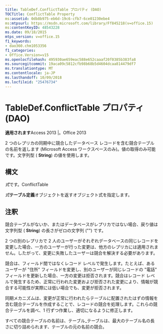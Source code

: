 ```yaml
---
title: TableDef.ConflictTable プロパティ (DAO)
TOCTitle: ConflictTable Property
ms:assetid: 0db8b975-eb6d-19c6-cfb7-6ce01230ebe4
ms:mtpsurl: https://msdn.microsoft.com/library/Ff845218(v=office.15)
ms:contentKeyID: 48543228
ms.date: 09/18/2015
mtps_version: v=office.15
f1_keywords:
- dao360.chm1053356
f1_categories:
- Office.Version=v15
ms.openlocfilehash: 495930ae659eac588e652caaaf20f0385b383fa8
ms.sourcegitcommit: 19aca09c5812cfb98b68b5d4604dcaa814479df7
ms.translationtype: MT
ms.contentlocale: ja-JP
ms.lasthandoff: 10/09/2018
ms.locfileid: "25476734"
---
```

# <a name="tabledefconflicttable-property-dao"></a>TableDef.ConflictTable プロパティ (DAO)


**適用されます**Access 2013 |。Office 2013

2 つのレプリカの同期中に競合したデータベース レコードを含む競合テーブルの名前を返します (Microsoft Access ワークスペースのみ)。値の取得のみ可能です。文字列型 ( **String**) の値を使用します。

## <a name="syntax"></a>構文

*式*です。ConflictTable

*式***テーブル定義**オブジェクトを返すオブジェクト式を指定します。

## <a name="remarks"></a>注釈

競合テーブルがないか、またはデータベースがレプリカではない場合、戻り値は文字列型 ( **String**) の長さがゼロの文字列 ("") です。

2 つの別のレプリカで 2 人のユーザーがそれぞれデータベースの同じレコードを変更した場合、一方のユーザーが行った変更は、他方のレプリカには適用されません。したがって、変更に失敗したユーザーは競合を解決する必要があります。

競合は、フィールド間ではなくレコード レベルで発生します。たとえば、あるユーザーが "住所" フィールドを変更し、別のユーザーが同じレコードの "電話" フィールドを更新した場合、一方の変更は拒否されます。競合はレコード レベルで発生するため、正常に行われた変更および拒否された変更により、情報が競合する可能性が実際には低い場合でも、変更が拒否されます。

同期メカニズムは、変更が正常に行われたらテーブルに配置されたはずの情報を含む競合テーブルを作成することで、レコードの競合を処理します。これらの競合テーブルを調べ、1 行ずつ作業し、適切になるように修正します。

すべての競合テーブルの名前は、テーブル\_テーブルは、最大のテーブル名の長さに切り詰められます、テーブルの元の名前の競合。

